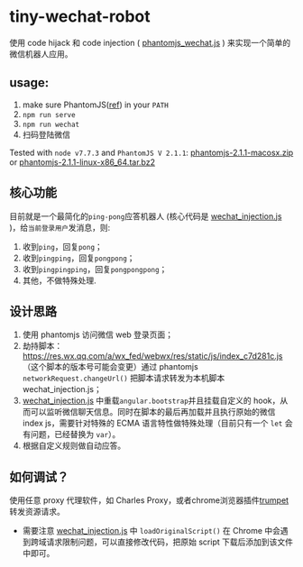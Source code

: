 # tiny-wechat-robot
使用 code hijack 和 code injection ( [phantomjs_wechat.js](src/phantomjs_wechat.js) ) 来实现一个简单的微信机器人应用。

## usage:
1. make sure PhantomJS([ref](http://phantomjs.org/api/webpage/handler/on-resource-requested.html)) in your `PATH`
2. `npm run serve`
3. `npm run wechat`
4. 扫码登陆微信

Tested with `node v7.7.3` and `PhantomJS V 2.1.1`: [phantomjs-2.1.1-macosx.zip ](https://npm.taobao.org/mirrors/phantomjs/phantomjs-2.1.1-macosx.zip) or [phantomjs-2.1.1-linux-x86_64.tar.bz2  ](https://npm.taobao.org/mirrors/phantomjs/phantomjs-2.1.1-linux-x86_64.tar.bz2)

## 核心功能
目前就是一个最简化的`ping-pong`应答机器人 (核心代码是 [wechat_injection.js](src/wechat_injection.js) )，给`当前登录用户`发消息，则: 
1. 收到`ping`，回复`pong`；
2. 收到`pingping`，回复`pongpong`；
3. 收到`pingpingping`，回复`pongpongpong`；
4. 其他，不做特殊处理.

## 设计思路
1. 使用 phantomjs 访问微信 web 登录页面；
2. 劫持脚本： https://res.wx.qq.com/a/wx_fed/webwx/res/static/js/index_c7d281c.js （这个脚本的版本号可能会变更）通过 phantomjs `networkRequest.changeUrl()` 把脚本请求转发为本机脚本 wechat_injection.js；
3. [wechat_injection.js](src/wechat_injection.js) 中重载`angular.bootstrap`并且挂载自定义的 hook，从而可以监听微信聊天信息。同时在脚本的最后再加载并且执行原始的微信 index js，需要针对特殊的 ECMA 语言特性做特殊处理（目前只有一个 `let` 会有问题，已经替换为 `var`）。
4. 根据自定义规则做自动应答。

## 如何调试？
使用任意 proxy 代理软件，如 Charles Proxy，或者chrome浏览器插件[trumpet](https://chrome.google.com/webstore/detail/trumpet/cflekmkldaldnelemkkldoaedapbkmog) 转发资源请求。
- 需要注意 [wechat_injection.js](src/wechat_injection.js) 中 `loadOriginalScript()` 在 Chrome 中会遇到跨域请求限制问题，可以直接修改代码，把原始 script 下载后添加到该文件中即可。 
